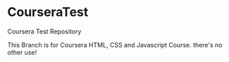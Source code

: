 # CourseraTest
Coursera Test Repository

This Branch is for Coursera HTML, CSS and Javascript Course. there's no other use!

